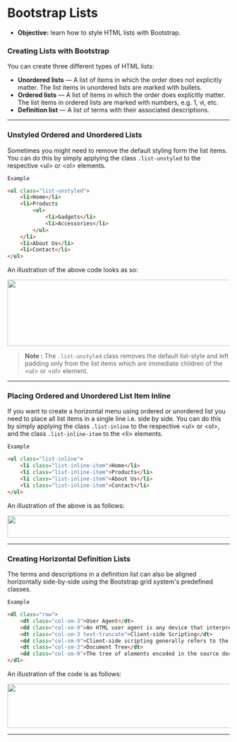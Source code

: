 # Bootstrap Lists
- **Objective:** learn how to style HTML lists with Bootstrap.

### Creating Lists with Bootstrap
You can create three different types of HTML lists:

- **Unordered lists** — A list of items in which the order does not explicitly matter. The list items in unordered lists are marked with bullets.
- **Ordered lists** — A list of items in which the order does explicitly matter. The list items in ordered lists are marked with numbers, e.g. 1, ⅵ, etc.
- **Definition list** — A list of terms with their associated descriptions.

---
### Unstyled Ordered and Unordered Lists
Sometimes you might need to remove the default styling form the list items. You can do this by simply applying the class `.list-unstyled` to the respective \<ul> or \<ol> elements.

`Example`
```html
<ul class="list-unstyled">
    <li>Home</li>
    <li>Products
        <ul>
            <li>Gadgets</li>
            <li>Accessories</li>
        </ul>
    </li>
    <li>About Us</li>
    <li>Contact</li>
</ul>
```
An illustration of the above code looks as so:

<a href="url"><img src="https://www.tutorialrepublic.com/lib/images/bootstrap-4/bootstrap-unstyled-list.png" aligned="center" height="150" width="800"></a>

> **Note :** The `.list-unstyled` class removes the default list-style and left padding only from the list items which are immediate children of the \<ul> or \<ol> element.

---
### Placing Ordered and Unordered List Item Inline
If you want to create a horizontal menu using ordered or unordered list you need to place all list items in a single line i.e. side by side. You can do this by simply applying the class `.list-inline` to the respective \<ul> or \<ol>, and the class `.list-inline-item` to the \<li> elements.

`Example`
```html
<ul class="list-inline">
    <li class="list-inline-item">Home</li>
    <li class="list-inline-item">Products</li>
    <li class="list-inline-item">About Us</li>
    <li class="list-inline-item">Contact</li>
</ul>
```
An illustration of the above is as follows:

<a href="url"><img src="https://www.tutorialrepublic.com/lib/images/bootstrap-4/bootstrap-inline-list.png" aligned="centered" height="50" width="800"></a>

---
### Creating Horizontal Definition Lists
The terms and descriptions in a definition list can also be aligned horizontally side-by-side using the Bootstrap grid system's predefined classes.

`Example`
```html
<dl class="row">
    <dt class="col-sm-3">User Agent</dt>
    <dd class="col-sm-9">An HTML user agent is any device that interprets HTML documents.</dd>
    <dt class="col-sm-3 text-truncate">Client-side Scripting</dt>
    <dd class="col-sm-9">Client-side scripting generally refers to the category of computer programs on the web that are executed by the user's web browser.</dd>
    <dt class="col-sm-3">Document Tree</dt>
    <dd class="col-sm-9">The tree of elements encoded in the source document.</dd>
</dl>
```
An illustration of the code is as follows:

<a href="url"><img src="https://www.tutorialrepublic.com/lib/images/bootstrap-4/bootstrap-horizontal-definitoin-list.png" aligned="center" height="100" width="800"></a>

---